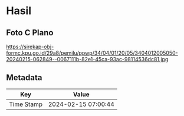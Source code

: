 # Hasil

## Foto C Plano

https://sirekap-obj-formc.kpu.go.id/29a8/pemilu/ppwp/34/04/01/20/05/3404012005050-20240215-062849--0067111b-82e1-45ca-93ac-98114536dc81.jpg


## Metadata

| Key        | Value               |
| ---------- | ------------------- |
| Time Stamp | 2024-02-15 07:00:44 |



